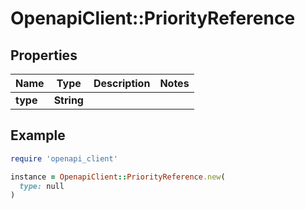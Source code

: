 # OpenapiClient::PriorityReference

## Properties

| Name | Type | Description | Notes |
| ---- | ---- | ----------- | ----- |
| **type** | **String** |  |  |

## Example

```ruby
require 'openapi_client'

instance = OpenapiClient::PriorityReference.new(
  type: null
)
```

